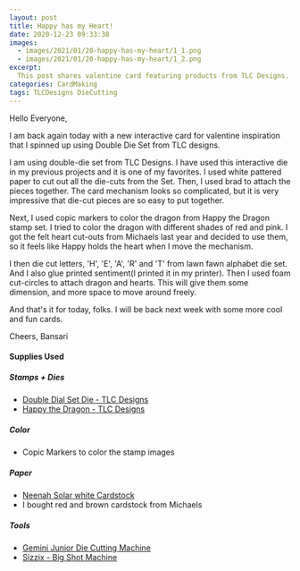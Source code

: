 ```yaml
---
layout: post
title: Happy has my Heart!
date: 2020-12-23 09:33:38
images: 
  - images/2021/01/20-happy-has-my-heart/1_1.png
  - images/2021/01/20-happy-has-my-heart/1_2.png
excerpt:
  This post shares valentine card featuring products from TLC Designs.
categories: CardMaking
tags: TLCDesigns DieCutting
---
```


Hello Everyone,

I am back again today with a new interactive card for valentine inspiration that I spinned up using Double Die Set from TLC designs. 

I am using double-die set from TLC Designs. I have used this interactive die in my previous projects and it is one of my favorites. I used white pattered paper to cut out all the die-cuts from the Set. Then, I used brad to attach the pieces together. The card mechanism looks so complicated, but it is very impressive that die-cut pieces are so easy to put together.

Next, I used copic markers to color the dragon from Happy the Dragon stamp set. I tried to color the dragon with different shades of red and pink. I got the felt heart cut-outs from Michaels last year and decided to use them, so it feels like Happy holds the heart when I move the mechanism.

I then die cut letters, 'H', 'E', 'A', 'R' and 'T' from lawn fawn alphabet die set. And I also glue printed sentiment(I printed it in my printer). Then I used foam cut-circles to attach dragon and hearts. This will give them some dimension, and more space to move around freely.

And that's it for today, folks. I will be back next week with some more cool and fun cards. 

Cheers,
Bansari

#### Supplies Used
##### Stamps + Dies
 - [Double Dial Set Die - TLC Designs](https://tlcdesigns.shop/collections/interactive-dies/products/double-dial-die-1)
 - [Happy the Dragon - TLC Designs](https://tlcdesigns.shop/products/happy-the-dragon)

##### Color
 - Copic Markers to color the stamp images

##### Paper
 - [Neenah Solar white Cardstock](https://www.joann.com/classic-crest-250-pk-8.5x11-cardstocks-solar-white/15722937.html)
 - I bought red and brown cardstock from Michaels

##### Tools
- [Gemini Junior Die Cutting Machine](https://shareasale.com/m-pr.cfm?merchantid=7429&userid=2594106&productid=776835577&afftrack=)
- [Sizzix - Big Shot Machine](https://shareasale.com/m-pr.cfm?merchantid=7429&userid=2594106&productid=776835577&afftrack=)


 